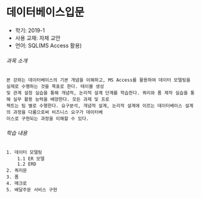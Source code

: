 # 데이터베이스입문
* 학기: 2019-1
* 사용 교재: 자체 교안
* 언어: SQL(MS Access 활용)

###### 과목 소개
```
본 강좌는 데이터베이스의 기본 개념을 이해하고, MS Access를 활용하여 데이터 모델링을 실제로 수행하는 것을 목표로 한다. 테이블 생성
및 관계 설정 실습을 통해 개념적, 논리적 설계 단계를 학습한다. 쿼리와 폼 제작 실습을 통해 실무 활용 능력을 배양한다. 모든 과제 및 프로
젝트는 팀 별로 수행한다. 요구분석, 개념적 설계, 논리적 설계에 이르는 데이터베이스 설계의 과정을 다룸으로써 비즈니스 요구가 데이터베
이스로 구현되는 과정을 이해할 수 있다.
```

###### 학습 내용
```
1. 데이터 모델링
    1.1 ER 모델
    1.2 ERD
2. 쿼리문
3. 폼
4. 매크로
5. 배달주문 서비스 구현
```
